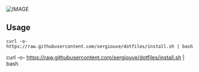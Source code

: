 ![IMAGE](https://imgs.xkcd.com/comics/borrow_your_laptop.png)

## Usage

```shell
curl -o- https://raw.githubusercontent.com/sergiouve/dotfiles/install.sh | bash
```

curl -o- https://raw.githubusercontent.com/sergiouve/dotfiles/install.sh | bash
